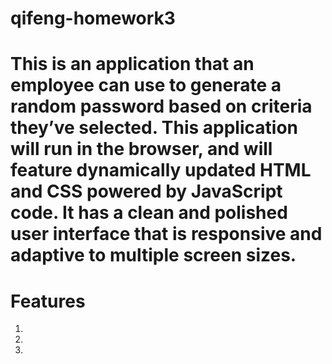 # qifeng-homework3



# This is an application that an employee can use to generate a random password based on criteria they’ve selected. This application will run in the browser, and will feature dynamically updated HTML and CSS powered by JavaScript code. It has a clean and polished user interface that is responsive and adaptive to multiple screen sizes.




# Features
 1.
 2.
 3.
